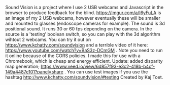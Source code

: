 Sound Vision is a project where I use 2 USB webcams and Javascript in the browser to produce feedback for the blind. 
https://imgur.com/a/I6yFuLA is an image of my 2 USB webcams, however eventually these will be smaller and mounted to glasses (endoscope cameras for example). The sound is 3d positional sound. 
It runs 30 or 60 fps depending on the camera. In the source is a 'testing' boolean switch, so you can play with the 3d algorithm wihtout 2 webcams. 
You can try it out on https://www.kchatty.com/soundvision and a terrible video of it here: https://www.youtube.com/watch?v=BaS3z-DCmGM . Note you need to run it online because of the CORS policies. I made this for use with a Chromebook, which is cheap and energy efficient. Update: added disparity map generation; https://www.veed.io/view/6d857f93-e3c2-418b-b4cf-149a4487e101?panel=share . You can use test images if you use the hashtag http://www.kchatty.com/soundvision/#testing 
Created by Kaj Toet.
